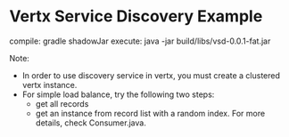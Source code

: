 # Vertx Service Discovery Example

compile: gradle shadowJar
execute: java -jar build/libs/vsd-0.0.1-fat.jar

Note:

- In order to use discovery service in vertx, you must create a clustered vertx instance.
- For simple load balance, try the following two steps:
  - get all records
  - get an instance from record list with a random index. For more details, check Consumer.java.
